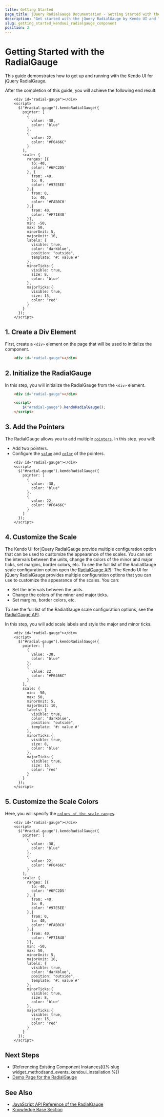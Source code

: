 ```yaml
---
title: Getting Started
page_title: jQuery RadialGauge Documentation - Getting Started with the RadialGauge
description: "Get started with the jQuery RadialGauge by Kendo UI and learn how to create, initialize, and enable the component."
slug: getting_started_kendoui_radialgauge_component
position: 2
---
```


# Getting Started with the RadialGauge 

This guide demonstrates how to get up and running with the Kendo UI for jQuery RadialGauge.

After the completion of this guide, you will achieve the following end result:

```dojo
    <div id="radial-gauge"></div>
    <script>
      $("#radial-gauge").kendoRadialGauge({       
        pointer: [
          {
            value: -38,
            color: "blue"
          },
          {
            value: 22,
            color: "#F6466C"
          }
        ],      
        scale: {   
          ranges: [{
            to:-40,
            color: '#6FC2D5'
          }, {
            from: -40,
            to: 0,
            color: '#97E5EE'
          },{
            from: 0,
            to: 40,
            color: '#FAB0C0'
          },{
            from: 40,
            color: '#F71848'
          }],
          min: -50,
          max: 50,
          minorUnit: 5,
          majorUnit: 10,
          labels: {
            visible: true,
            color: 'darkblue',
            position: "outside",
            template: '#: value #'
          },
          minorTicks:{
            visible: true,
            size: 8, 
            color: 'blue'
          },
          majorTicks:{
            visible: true,
            size: 15, 
            color: 'red'
          }
        }
      });
    </script>
```

## 1. Create a Div Element

First, create a `<div>` element on the page that will be used to initialize the component. 

```html
    <div id="radial-gauge"></div>
```

## 2. Initialize the RadialGauge

In this step, you will initialize the RadialGauge from the `<div>` element.

```html
    <div id="radial-gauge"></div>

    <script>
        $("#radial-gauge").kendoRadialGauge();
    </script>
```

## 3. Add the Pointers

The RadialGauge allows you to add multiple [`pointers`](/api/javascript/dataviz/ui/radialgauge/configuration/pointer). In this step, you will:

* Add two pointers.
* Configure the [`value`](https://docs.telerik.com/kendo-ui/api/javascript/dataviz/ui/radialgauge/configuration/pointer#pointervalue) and [`color`](https://docs.telerik.com/kendo-ui/api/javascript/dataviz/ui/radialgauge/configuration/pointer#pointercolor) of the pointers.


```dojo
    <div id="radial-gauge"></div>
    <script>
      $("#radial-gauge").kendoRadialGauge({
        pointer: [
          {
            value: -38,
            color: "blue"
          },
          {
            value: 22,
            color: "#F6466C"
          }
        ]
      });
    </script>
```

## 4. Customize the Scale

The Kendo UI for jQuery RadialGauge provide multiple configuration option that can be used to customize the appearance of the scales. You can set the intervals between the units, change the colors of the minor and major ticks, set margins, border colors, etc. To see the full list of the RadialGauge scale configuration option open the [RadialGauge API](/api/javascript/dataviz/ui/radialgauge/configuration/scale).
The Kendo UI for jQuery RadialGauge provides multiple configuration options that you can use to customize the appearance of the scales. You can:

 * Set the intervals between the units.
 * Change the colors of the minor and major ticks.
 * Set margins, border colors, etc. 
 
 To see the full list of the RadialGauge scale configuration options, see the [RadialGauge API](/api/javascript/dataviz/ui/radialgauge/configuration/scale).

In this step, you will add scale labels and style the major and minor ticks.

```dojo
    <div id="radial-gauge"></div>
    <script>
      $("#radial-gauge").kendoRadialGauge({       
        pointer: [
          {
            value: -38,
            color: "blue"
          },
          {
            value: 22,
            color: "#F6466C"
          }
        ],      
        scale: {            
          min: -50,
          max: 50,
          minorUnit: 5,
          majorUnit: 10,
          labels: {
            visible: true,
            color: 'darkblue',
            position: "outside",
            template: '#: value #'
          },
          minorTicks:{
            visible: true,
            size: 8, 
            color: 'blue'
          },
          majorTicks:{
            visible: true,
            size: 15, 
            color: 'red'
          }
        }
      });
    </script>
```

## 5. Customize the Scale Colors

Here, you will specify the [`colors of the scale ranges`](/api/javascript/dataviz/ui/radialgauge/configuration/scale.ranges). 

```dojo
    <div id="radial-gauge"></div>
    <script>
      $("#radial-gauge").kendoRadialGauge({       
        pointer: [
          {
            value: -38,
            color: "blue"
          },
          {
            value: 22,
            color: "#F6466C"
          }
        ],      
        scale: {   
          ranges: [{
            to:-40,
            color: '#6FC2D5'
          }, {
            from: -40,
            to: 0,
            color: '#97E5EE'
          },{
            from: 0,
            to: 40,
            color: '#FAB0C0'
          },{
            from: 40,
            color: '#F71848'
          }],
          min: -50,
          max: 50,
          minorUnit: 5,
          majorUnit: 10,
          labels: {
            visible: true,
            color: 'darkblue',
            position: "outside",
            template: '#: value #'
          },
          minorTicks:{
            visible: true,
            size: 8, 
            color: 'blue'
          },
          majorTicks:{
            visible: true,
            size: 15, 
            color: 'red'
          }
        }
      });
    </script>
```

## Next Steps

* [Referencing Existing Component Instances]({% slug widget_methodsand_events_kendoui_installation %})
* [Demo Page for the RadialGauge](https://demos.telerik.com/kendo-ui/radial-gauge/index)

## See Also 

* [JavaScript API Reference of the RadialGauge](/api/javascript/dataviz/ui/radialgauge)
* [Knowledge Base Section](/knowledge-base)


